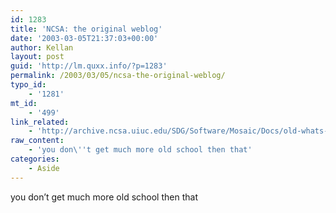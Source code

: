 ```yaml
---
id: 1283
title: 'NCSA: the original weblog'
date: '2003-03-05T21:37:03+00:00'
author: Kellan
layout: post
guid: 'http://lm.quxx.info/?p=1283'
permalink: /2003/03/05/ncsa-the-original-weblog/
typo_id:
    - '1281'
mt_id:
    - '499'
link_related:
    - 'http://archive.ncsa.uiuc.edu/SDG/Software/Mosaic/Docs/old-whats-new/whats-new-0693.html'
raw_content:
    - 'you don\''t get much more old school then that'
categories:
    - Aside
---
```


you don’t get much more old school then that